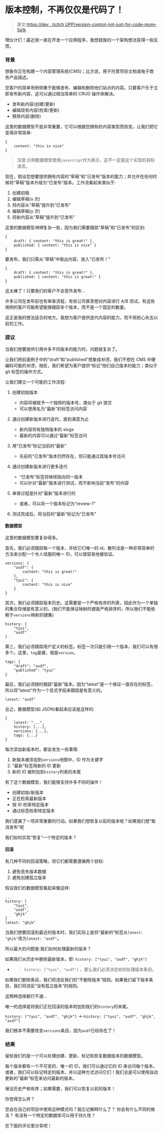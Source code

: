 # 版本控制，不再仅仅是代码了！

> 原文:[https://dev . to/tch UPP/version-control-not-just-for-code-more-5a1k](https://dev.to/tchupp/version-control-not-just-for-code-anymore-5a1k)

嘿伙计们！最近我一直在开发一个应用程序，我想就我的一个架构想法获得一些反馈。

### [](#background)背景

想象你正在构建一个内容管理系统(CMS)；比方说，用于托管项目文档或电子商务产品描述。

您客户的简单用例侧重于能够发布、编辑和删除他们站点的内容。只要客户乐于立即发布新内容，这可以通过相当简单的 CRUD 操作来解决。

*   发布新内容(创建/更新)
*   编辑现有内容(检索/更新)
*   移除内容(删除)

这里的数据模型不是非常重要，它可以根据您拥有的内容类型而改变。让我们把它变得非常简单:

```
{
    content: "this is nice"
} 
```

> 注意:示例数据模型使用`javascript`作为表示，这不一定是这个实现的目标语言。

现在，假设您想要提供拥有内容的“草稿”和“已发布”版本的能力；并允许在任何时候将“草稿”版本升级为“已发布”版本。工作流看起来类似于:

1.  创建初稿
2.  编辑草稿(x 次)
3.  将内容从“草稿”提升到“已发布”
4.  编辑草稿(y 次)
5.  将新内容从“草稿”提升到“已发布”

这里的数据模型*稍微*复杂一些，因为我们需要跟踪“草稿”和“已发布”的区别:

```
{
    draft: { content: "this is great!" },
    published: { content: "this is nice" }
} 
```

要发布，我们只需从“草稿”中取出内容，放入“已发布！”

```
{
    draft: { content: "this is great!" },
    published: { content: "this is great!" }
} 
```

这太棒了！只要我们的客户不会意外发布...

许多公司在发布前也有审查流程，有些公司甚至想对内容进行 A/B 测试。有这些用例的客户可能希望能够跟踪多个版本，而不是一个固定的数量。

这正是我的想法适合的地方。我想为客户提供迭代内容的能力，而不用担心失去以前的工作。

### [](#proposal)提议

当我们想要提供引用许多不同版本的能力时，问题就复杂了。

让我们把前面例子中的“draft”和“published”想象成*标签*。我们不想在 CMS 中硬编码可能的*标签*，相反，我们希望为客户提供“标记”他们自己版本的能力；类似于 git 标签的操作方式。

让我们建立一个可能的工作流程:

1.  创建初始版本

    *   内容将被赋予一个独特的版本号，类似于 git 提交
    *   可以使用名为“最新”的标签访问内容
2.  通过创建新版本进行迭代，直到满意为止

    *   新内容将有独特版本的 slugs
    *   最新的内容可以通过“最新”标签访问
3.  用“已发布”标记当前的“最新”

    *   先前的“已发布”版本仍然存在，但只能通过其版本号访问
4.  通过创建新版本进行更多迭代

    *   “已发布”标签将继续指向同一版本
    *   可以针对“最新”版本进行测试，而不影响当前“发布”的内容
5.  审查过程是针对“最新”版本进行的

    *   或者，可以将一个版本标记为“review-1”
6.  测试完成后，将当前的“最新”标记为“已发布”

#### [](#data-model)数据模型

这里的数据模型要复杂得多。

首先，我们必须跟踪每一个版本，并给它们唯一的 id。散列法是一种非常简单的方法来分配一个令人信服的唯一 ID，可以很容易地被验证。

```
versions: {
    "asdf": {
        content: "this is great!"
    },
    "tyui": {
        content: "this is nice"
    }
} 
```

其次，我们必须跟踪版本历史。这需要是一个严格有序的列表，因此作为一个单独的集合存储是有意义的。(我们不能保证映射的键是严格排序的，所以我们不能依赖于`versions`映射的键集)

```
history: [
    "tyui",
    "asdf"
] 
```

第三，我们必须跟踪用户定义的标签。标签一次只能引用一个版本，我们可以有很多个。这里，`tag`是键，值是`version`。

```
tags: {
    "draft": "asdf",
    "published": "tyui"
} 
```

最后，我们必须随时跟踪“最新”版本。因为“latest”是一个保证一直存在的标签，所以将“latest”作为一个显式字段来跟踪是有意义的。

```
latest: "asdf" 
```

总之，数据模型(如 JSON)看起来应该是这样的:

```
{
    latest: "...",
    history: [...],
    versions: {...},
    tags: {...}
} 
```

每次添加新版本时，都会发生一些事情:

1.  新版本被添加到`versions`地图中，ID 作为关键字
2.  “最新”标签用新的 ID 更新
3.  新的 ID 被附加到`history`列表的末尾

有了这个数据模型，我们能够支持许多不同的操作！

*   创建初始/新版本
*   正在检索最新版本
*   按 ID 检索特定版本
*   通过标签检索特定版本

我们遗漏了一项非常重要的行动。如果我们想恢复以前的版本呢？如果我们想“取消发布”呢

我们如何实现“恢复”一个特定的版本？

#### [](#rollback)回滚

有几种不同的回滚策略，但它们都需要遵循两个目标:

1.  避免丢失版本数据
2.  避免创建孤立版本

假设我们的数据模型看起来像这样:

```
...
history: [
    "tyui",
    "asdf",
    "ghjk"
]
latest: "ghjk" 
```

当我们想要回滚到最近的版本时，我们实际上是将“最新的”标签从`latest: "ghjk"`改为`latest: "asdf"`。

所以最大的问题是:我们如何处理最新的版本？

如果我们从历史中删除最新版本，即:
`history: ["tyui", "asdf", "ghjk"]`
- > `history: ["tyui", "asdf"]`
，那么我们必须决定如何处理版本条目。

如果我们删除条目，我们将违反我们的“不删除版本”规则。如果我们留下版本条目，我们将违反“没有孤立版本”的规则。

这两种选择都行不通...

唯一的选择是将我们正在回滚的版本附加到我们的`history`的末尾。

`history: ["tyui", "asdf", "ghjk"]`
->-`history: ["tyui", "asdf", "ghjk", "asdf"]`

我们根本不需要改变`versions`条目，因为`asdf`已经存在了！

### [](#result)结果

留给我们的是一个可以处理创建、更新、标记和恢复数据版本的数据模型。

每个版本都有一个不可变的、唯一的 ID，我们可以通过它的 ID 来访问每个版本。或者，我们可以标记特定的版本，并以这种方式访问它们！我们总是可以使用自动更新的“最新”标签来访问最新的版本。

保证历史严格有序；如果需要，我们可以恢复以前的版本！

你觉得怎么样？

您会在自己的项目中使用这种模式吗？我忘记解释什么了？
你会有什么不同的做法？
有没有一个特定的数据库可以用于持久性？

在下面的评论里分享吧！